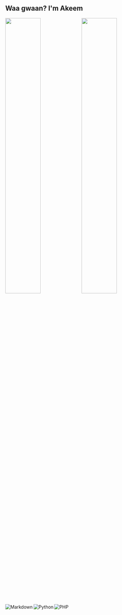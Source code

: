 ## Waa gwaan? I'm Akeem 
<img align="left" width=47% src="https://github-readme-stats.vercel.app/api?username=Darkothik&show_icons=true&theme=radical"/>
<img align="left" width=47% src="https://github-readme-stats.vercel.app/api/top-langs/?username=Darkothik&layout=compact"/>

<img align="left" alt="Markdown" src="https://img.shields.io/badge/markdown-%23000000.svg?style=for-the-badge&logo=markdown&logoColor=white"/>
<img align="left" alt="Python" src="https://img.shields.io/badge/python-3670A0?style=for-the-badge&logo=python&logoColor=ffdd54"/>
<img alt="PHP" src="https://img.shields.io/badge/php-%23777BB4.svg?style=for-the-badge&logo=php&logoColor=white"/>
